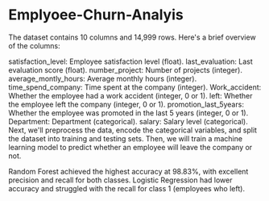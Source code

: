# Emplyoee-Churn-Analyis
The dataset contains 10 columns and 14,999 rows. Here's a brief overview of the columns:

satisfaction_level: Employee satisfaction level (float).
last_evaluation: Last evaluation score (float).
number_project: Number of projects (integer).
average_montly_hours: Average monthly hours (integer).
time_spend_company: Time spent at the company (integer).
Work_accident: Whether the employee had a work accident (integer, 0 or 1).
left: Whether the employee left the company (integer, 0 or 1).
promotion_last_5years: Whether the employee was promoted in the last 5 years (integer, 0 or 1).
Department: Department (categorical).
salary: Salary level (categorical).
Next, we'll preprocess the data, encode the categorical variables, and split the dataset into training and testing sets. Then, we will train a machine learning model to predict whether an employee will leave the company or not.

Random Forest achieved the highest accuracy at 98.83%, with excellent precision and recall for both classes.
Logistic Regression had lower accuracy and struggled with the recall for class 1 (employees who left).

